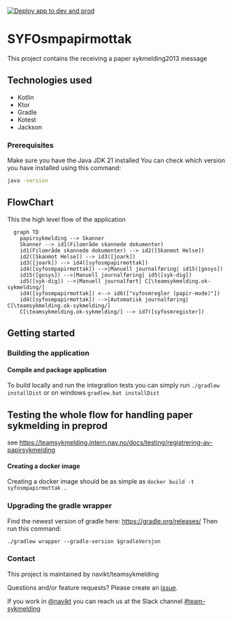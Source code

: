 [![Deploy app to dev and prod](https://github.com/navikt/syfosmpapirmottak/actions/workflows/deploy.yml/badge.svg)](https://github.com/navikt/syfosmpapirmottak/actions/workflows/deploy.yml)

# SYFOsmpapirmottak
This project contains the receiving a paper sykmelding2013 message

## Technologies used
* Kotlin
* Ktor
* Gradle
* Kotest
* Jackson

### Prerequisites
Make sure you have the Java JDK 21 installed
You can check which version you have installed using this command:
``` bash
java -version
```

## FlowChart
This the high level flow of the application
```mermaid
  graph TD
    papirsykmelding --> Skanner
    Skanner --> id1(Filområde skannede dokumenter)
    id1(Filområde skannede dokumenter) --> id2([Skanmot Helse])
    id2([Skanmot Helse]) --> id3([joark])
    id3([joark]) --> id4([syfosmpapirmottak])
    id4([syfosmpapirmottak]) -->|Manuell journalføring| id15([gosys])
    id15([gosys]) -->|Manuell journalføring| id5([syk-dig])
    id5([syk-dig]) -->|Manuell journalført| C[\teamsykmelding.ok-sykmelding/]
    id4([syfosmpapirmottak]) <--> id6(["syfosmregler (papir-mode)"])
    id4([syfosmpapirmottak]) -->|Automatisk journalføring| C[\teamsykmelding.ok-sykmelding/]
    C[\teamsykmelding.ok-sykmelding/] --> id7([syfosmregister]) 
```

## Getting started
### Building the application
#### Compile and package application
To build locally and run the integration tests you can simply run `./gradlew installDist` or on windows 
`gradlew.bat installDist`

## Testing the whole flow for handling paper sykmelding in preprod
see https://teamsykmelding.intern.nav.no/docs/testing/registrering-av-papirsykmelding

#### Creating a docker image
Creating a docker image should be as simple as `docker build -t syfosmpapirmottak .`

### Upgrading the gradle wrapper
Find the newest version of gradle here: https://gradle.org/releases/ Then run this command:

```./gradlew wrapper --gradle-version $gradleVersjon```

### Contact

This project is maintained by navikt/teamsykmelding

Questions and/or feature requests? Please create an [issue](https://github.com/navikt/syfosmpapirmottak/issues).

If you work in [@navikt](https://github.com/navikt) you can reach us at the Slack
channel [#team-sykmelding](https://nav-it.slack.com/archives/CMA3XV997)

